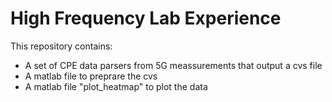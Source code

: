# High Frequency Lab Experience
This repository contains:
* A set of CPE data parsers from 5G meassurements that output a cvs file
* A matlab file to preprare the cvs
* A matlab file "plot_heatmap" to plot the data
